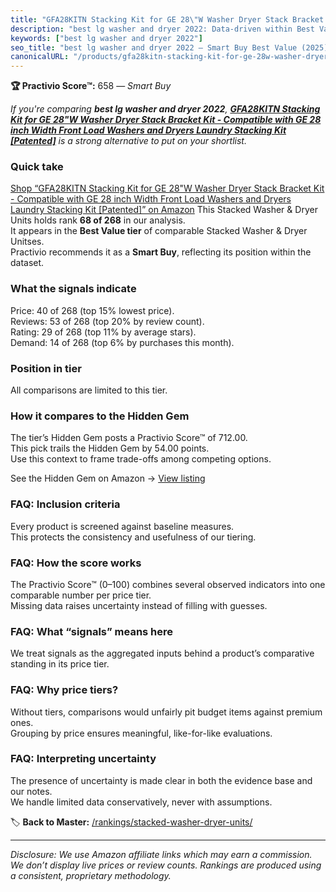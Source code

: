 ```yaml
---
title: "GFA28KITN Stacking Kit for GE 28\"W Washer Dryer Stack Bracket Kit - Compatible with GE 28 inch Width Front Load Washers and Dryers Laundry Stacking Kit [Patented]"
description: "best lg washer and dryer 2022: Data-driven within Best Value ranking using the Practivio Score™. Positioned by quality, value, demand, findability, momentum."
keywords: ["best lg washer and dryer 2022"]
seo_title: "best lg washer and dryer 2022 — Smart Buy Best Value (2025)"
canonicalURL: "/products/gfa28kitn-stacking-kit-for-ge-28w-washer-dryer-stack-bracket-kit-compatible-with-ge-28-inch-width-front-load-washers-and-dryers-laundry-stacking-kit-patented-B0CJQ2DSGM/"
---
```


**🏆 Practivio Score™:** 658 — _Smart Buy_


*If you're comparing **best lg washer and dryer 2022**, **[GFA28KITN Stacking Kit for GE 28"W Washer Dryer Stack Bracket Kit - Compatible with GE 28 inch Width Front Load Washers and Dryers Laundry Stacking Kit [Patented]](https://www.amazon.com/dp/B0CJQ2DSGM?tag=practivio-20)** is a strong alternative to put on your shortlist.*
### Quick take
[Shop “GFA28KITN Stacking Kit for GE 28"W Washer Dryer Stack Bracket Kit - Compatible with GE 28 inch Width Front Load Washers and Dryers Laundry Stacking Kit [Patented]” on Amazon](https://www.amazon.com/dp/B0CJQ2DSGM?tag=practivio-20)
This Stacked Washer & Dryer Units holds rank **68 of 268** in our analysis.  
It appears in the **Best Value tier** of comparable Stacked Washer & Dryer Unitses.  
Practivio recommends it as a **Smart Buy**, reflecting its position within the dataset.

### What the signals indicate
Price: 40 of 268 (top 15% lowest price).  
Reviews: 53 of 268 (top 20% by review count).  
Rating: 29 of 268 (top 11% by average stars).  
Demand: 14 of 268 (top 6% by purchases this month).

### Position in tier
All comparisons are limited to this tier.

### How it compares to the Hidden Gem
The tier’s Hidden Gem posts a Practivio Score™ of 712.00.  
This pick trails the Hidden Gem by 54.00 points.  
Use this context to frame trade-offs among competing options.  

See the Hidden Gem on Amazon → [View listing](https://www.amazon.com/dp/B095KG5FPT?tag=practivio-20)

### FAQ: Inclusion criteria
Every product is screened against baseline measures.  
This protects the consistency and usefulness of our tiering.

### FAQ: How the score works
The Practivio Score™ (0–100) combines several observed indicators into one comparable number per price tier.  
Missing data raises uncertainty instead of filling with guesses.

### FAQ: What “signals” means here
We treat signals as the aggregated inputs behind a product’s comparative standing in its price tier.

### FAQ: Why price tiers?
Without tiers, comparisons would unfairly pit budget items against premium ones.  
Grouping by price ensures meaningful, like-for-like evaluations.

### FAQ: Interpreting uncertainty
The presence of uncertainty is made clear in both the evidence base and our notes.  
We handle limited data conservatively, never with assumptions.


🏷️ **Back to Master:** [/rankings/stacked-washer-dryer-units/](/rankings/stacked-washer-dryer-units/)

---
_Disclosure: We use Amazon affiliate links which may earn a commission. We don’t display live prices or review counts. Rankings are produced using a consistent, proprietary methodology._
